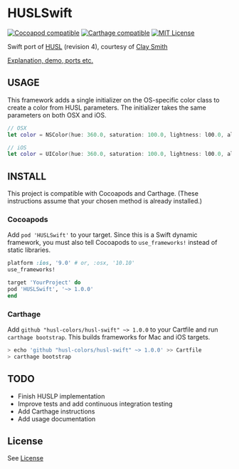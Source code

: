 # HUSLSwift

[![Cocoapod compatible](https://img.shields.io/cocoapods/v/HUSLSwift.svg)](https://cocoapods.org/pods/HUSLSwift)
[![Carthage compatible](https://img.shields.io/badge/carthage-compatible-4BC51D.svg?style=flat)](https://github.com/Carthage/Carthage)
[![MIT License](https://img.shields.io/badge/license-MIT%20License-blue.svg)](LICENSE)

Swift port of [HUSL](http://www.husl-colors.org) (revision 4), courtesy 
of [Clay Smith](https://github.com/stphnclysmth)

[Explanation, demo, ports etc.](http://www.husl-colors.org)


## USAGE

This framework adds a single initializer on the OS-specific color class to create a color from HUSL parameters. The initializer takes the same parameters on both OSX and iOS.

```swift
// OSX
let color = NSColor(hue: 360.0, saturation: 100.0, lightness: l00.0, alpha: 1.0)

// iOS
let color = UIColor(hue: 360.0, saturation: 100.0, lightness: l00.0, alpha: 1.0)
```


## INSTALL

This project is compatible with Cocoapods and Carthage. (These instructions assume that your chosen method is already installed.)

### Cocoapods

Add `pod 'HUSLSwift'` to your target. Since this is a Swift dynamic framework, you must also tell Cocoapods to `use_frameworks!` instead of static libraries.

```ruby
platform :ios, '9.0' # or, :osx, '10.10'
use_frameworks!

target 'YourProject' do
pod 'HUSLSwift', '~> 1.0.0'
end
```

### Carthage

Add `github "husl-colors/husl-swift" ~> 1.0.0` to your Cartfile and run `carthage bootstrap`. This builds frameworks for Mac and iOS targets. 

```sh
> echo 'github "husl-colors/husl-swift" ~> 1.0.0' >> Cartfile
> carthage bootstrap
```


## TODO

* Finish HUSLP implementation
* Improve tests and add continuous integration testing
* Add Carthage instructions
* Add usage documentation


## License

See [License](LICENSE)